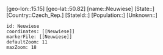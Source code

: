 ﻿---
location: [50.82,15.15]
mapzoom: [7,12] 
mapmarker: city 
type: City
tags:
- geo/City


SpocWebEntityId: 32874
isDeleted: false
confidential: public

---
[geo-lon::15.15]
[geo-lat::50.82]
[name::Neuwiese]
[State::]
[Country::Czech_Rep.]
[StateId::]
[Population::]
[Unknown::]


```leaflet
id: Neuwiese
coordinates: [[Neuwiese]]
markerFile: [[Neuwiese]]
defaultZoom: 11 
maxZoom: 18
```

